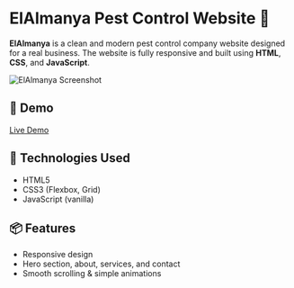# ElAlmanya Pest Control Website 🐜

**ElAlmanya** is a clean and modern pest control company website designed for a real business. The website is fully responsive and built using **HTML**, **CSS**, and **JavaScript**.

![ElAlmanya Screenshot](https://your-image-link-here.com)

## 🔗 Demo

[Live Demo](https://ziaadwael.github.io/ElAlmanya)

## 🚀 Technologies Used

- HTML5
- CSS3 (Flexbox, Grid)
- JavaScript (vanilla)

## 📦 Features

- Responsive design
- Hero section, about, services, and contact
- Smooth scrolling & simple animations

